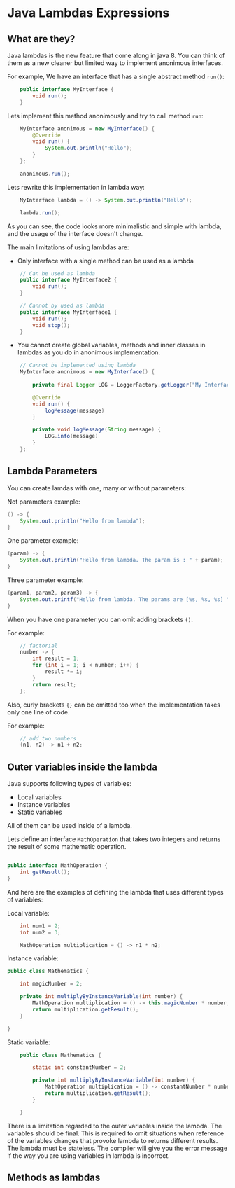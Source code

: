 # Java Lambdas Expressions

## What are they?
Java lambdas is the new feature that come along in java 8.
You can think of them as a new cleaner but limited way to implement anonimous interfaces.
 
For example, We have an interface that has a single abstract method `run()`:
```java
    public interface MyInterface {
        void run();
    }
```

Lets implement this method anonimously and try to call method `run`:

```java
    MyInterface anonimous = new MyInterface() {
        @Override
        void run() {
            System.out.println("Hello");
        }
    };

    anonimous.run();
```

Lets rewrite this implementation in lambda way:

``` java
    MyInterface lambda = () -> System.out.println("Hello");

    lambda.run();
```

As you can see, the code looks more minimalistic and simple with lambda, and the usage of the interface doesn't change.

The main limitations of using lambdas are:
- Only interface with a single method can be used as a lambda
``` java
    // Can be used as lambda
    public interface MyInterface2 {
        void run();
    }

    // Cannot by used as lambda
    public interface MyInterface1 {
        void run();
        void stop();
    }
```
- You cannot create global variables, methods and inner classes in lambdas as you do in anonimous implementation.
``` java
    // Cannot be implemented using lambda
    MyInterface anonimous = new MyInterface() {
        
        private final Logger LOG = LoggerFactory.getLogger("My Interface");

        @Override
        void run() {
            logMessage(message)
        }

        private void logMessage(String message) {
            LOG.info(message)
        }
    };
```

## Lambda Parameters
You can create lamdas with one, many or without parameters:

Not parameters example:
```java
() -> {
    System.out.println("Hello from lambda");
}
```

One parameter example:
```java
(param) -> {
    System.out.println("Hello from lambda. The param is : " + param);
}
```

Three parameter example:
```java
(param1, param2, param3) -> {
    System.out.printf("Hello from lambda. The params are [%s, %s, %s] ", param1, param2, param3);
}
```

When you have one parameter you can omit adding brackets `()`.

For example:
```java
    // factorial
    number -> {
        int result = 1;
        for (int i = 1; i < number; i++) {
            result *= i;
        }
        return result;
    };
```

Also, curly brackets `{}` can be omitted too when the implementation takes only one line of code.

For example:
```java
    // add two numbers
    (n1, n2) -> n1 + n2;
```

## Outer variables inside the lambda

Java supports following types of variables:
- Local variables
- Instance variables
- Static variables

All of them can be used inside of a lambda.

Lets define an interface `MathOperation` that takes two integers and returns the result of some mathematic operation.
```java

public interface MathOperation {
    int getResult();
}

```

And here are the examples of defining the lambda that uses different types of variables:

Local variable:
```java
    int num1 = 2;
    int num2 = 3;

    MathOperation multiplication = () -> n1 * n2;
```

Instance variable:
```java
public class Mathematics {

    int magicNumber = 2;

    private int multiplyByInstanceVariable(int number) {
        MathOperation multiplication = () -> this.magicNumber * number;
        return multiplication.getResult();
    }

}
```

Static variable:
```java
    public class Mathematics {

        static int constantNumber = 2;

        private int multiplyByInstanceVariable(int number) {
            MathOperation multiplication = () -> constantNumber * number;
            return multiplication.getResult();
        }

    }
```

There is a limitation regarded to the outer variables inside the lambda. The variables should be final. This is required to omit situations when reference of the variables changes that provoke lambda to returns different results. The lambda must be stateless. The compiler will give you the error message if the way you are using variables in lambda is incorrect.

## Methods as lambdas
